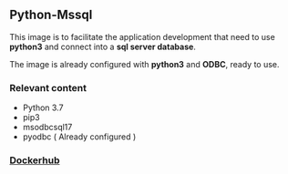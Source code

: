 ## Python-Mssql

This image is to facilitate the application development that need to use **python3** and connect into a **sql server database**.

The image is already configured with **python3** and **ODBC**, ready to use.

### Relevant content
* Python 3.7
* pip3
* msodbcsql17
* pyodbc ( Already configured )


### [Dockerhub](https://hub.docker.com/repository/docker/matheusrbarbosa/python3-mssql)

